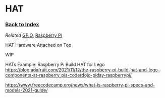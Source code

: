 
# HAT

### [Back to Index](index.md)

*Related* [GPIO](gpio.md), [Raspberry Pi](raspberry_pi.md)

HAT
Hardware Attached on Top


WIP



HATs
Example:  Raspberry Pi Build HAT for Lego
https://blog.adafruit.com/2021/11/12/the-raspberry-pi-build-hat-and-lego-components-at-raspberry_pis-coderdojo-piday-raspberrypi/




https://www.freecodecamp.org/news/what-is-raspberry-pi-specs-and-models-2021-guide/